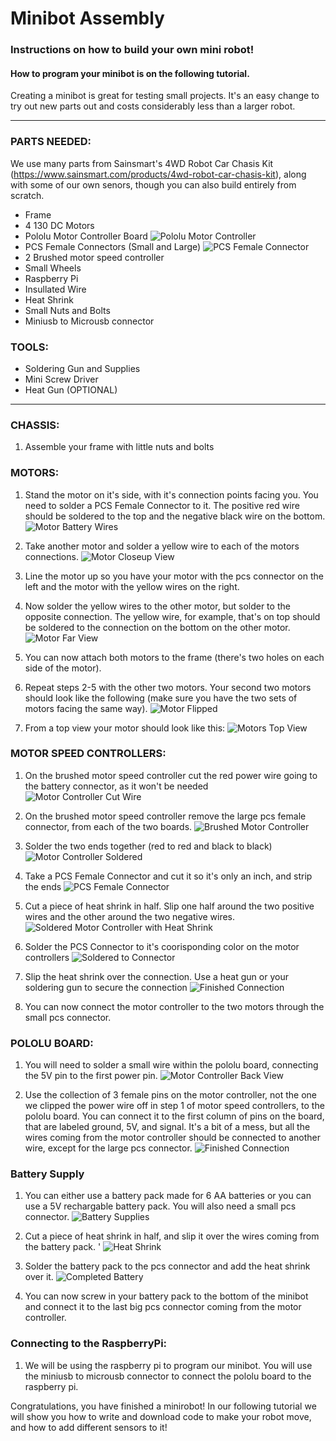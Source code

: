 # Minibot Assembly
### Instructions on how to build your own mini robot!
#### How to program your minibot is on the following tutorial. 

Creating a minibot is great for testing small projects. It's an easy change to try out new parts out and costs considerably less than a larger robot. 

------------------------------
### PARTS NEEDED:

We use many parts from Sainsmart's 4WD Robot Car Chasis Kit (https://www.sainsmart.com/products/4wd-robot-car-chasis-kit), along with some of our own senors, though you can also build entirely from scratch. 
- Frame
- 4 130 DC Motors
- Pololu Motor Controller Board
![Pololu Motor Controller](/images/motor-controller.jpg)
- PCS Female Connectors (Small and Large)
![PCS Female Connector](/images/online-connector.png)
- 2 Brushed motor speed controller 
- Small Wheels 
- Raspberry Pi
- Insullated Wire 
- Heat Shrink
- Small Nuts and Bolts 
- Miniusb to Microusb connector 

### TOOLS:
- Soldering Gun and Supplies 
- Mini Screw Driver
- Heat Gun (OPTIONAL)

------------------------------

### CHASSIS:
1. Assemble your frame with little nuts and bolts 

### MOTORS: 
1. Stand the motor on it's side, with it's connection points facing you. You need to solder a PCS Female Connector to it. The positive red wire should be soldered to the top and the negative black wire on the bottom.
![Motor Battery Wires ](/images/motor-battery-wires.jpg)

2. Take another motor and solder a yellow wire to each of the motors connections.
![Motor Closeup View](/images/motor-closeup.jpg)

3. Line the motor up so you have your motor with the pcs connector on the left and the motor with the yellow wires on the right.

4. Now solder the yellow wires to the other motor, but solder to the opposite connection. The yellow wire, for example, that's on top should be soldered to the connection on the bottom on the other motor.
![Motor Far View](/images/motor-far-view.jpg)

5. You can now attach both motors to the frame (there's two holes on each side of the motor). 

6. Repeat steps 2-5 with the other two motors. Your second two motors should look like the following (make sure you have the two sets of motors facing the same way). 
![Motor Flipped](/images/motor-flipped.jpg)

7. From a top view your motor should look like this: 
![Motors Top View](/images/top-view.jpg)

### MOTOR SPEED CONTROLLERS: 
1. On the brushed motor speed controller cut the red power wire going to the battery connector, as it won't be needed
![Motor Controller Cut Wire](/images/motor-controller-cut-wire.jpg)

2. On the brushed motor speed controller remove the large pcs female connector, from each of the two boards. 
![Brushed Motor Controller](/images/brushed-motor-controller.jpg)

3. Solder the two ends together (red to red and black to black)
![Motor Controller Soldered](/images/motor-controlled-soldered.jpg)

4. Take a PCS Female Connector and cut it so it's only an inch, and strip the ends 
![PCS Female Connector](/images/pcs-female-connector.jpg)

5. Cut a piece of heat shrink in half. Slip one half around the two positive wires and the other around the two negative wires. 
![Soldered Motor Controller with Heat Shrink](/images/soldered-motor-controller-with-heat-shrink.jpg)

6. Solder the PCS Connector to it's coorisponding color on the motor controllers
![Soldered to Connector](/images/soldered-to-connector.jpg)

7. Slip the heat shrink over the connection. Use a heat gun or your soldering gun to secure the connection
![Finished Connection](/images/soldering-done.jpg)

8. You can now connect the motor controller to the two motors through the small pcs connector. 

### POLOLU BOARD:
1. You will need to solder a small wire within the pololu board, connecting the 5V pin to the first power pin.
![Motor Controller Back View](/images/motor-controller-back.jpg)

2. Use the collection of 3 female pins on the motor controller, not the one we clipped the power wire off in step 1 of motor speed controllers, to the pololu board. You can connect it to the first column of pins on the board, that are labeled ground, 5V, and signal. It's a bit of a mess, but all the wires coming from the motor controller should be connected to another wire, except for the large pcs connector. 
![Finished Connection](/images/motor-connections.jpg)

### Battery Supply
1. You can either use a battery pack made for 6 AA batteries or you can use a 5V rechargable battery pack. You will also need a small pcs connector. 
![Battery Supplies](/images/battery-pack-unsoldered.jpg)

2. Cut a piece of heat shrink in half, and slip it over the wires coming from the battery pack. '
![Heat Shrink](/images/heat-shrink.jpg)

3. Solder the battery pack to the pcs connector and add the heat shrink over it. 
![Completed Battery](/images/battery-done.jpg)

4. You can now screw in your battery pack to the bottom of the minibot and connect it to the last big pcs connector coming from the motor controller.

### Connecting to the RaspberryPi: 
1. We will be using the raspberry pi to program our minibot. You will use the miniusb to microusb connector to connect the pololu board to the raspberry pi. 

Congratulations, you have finished a minirobot! In our following tutorial we will show you how to write and download code to make your robot move, and how to add different sensors to it! 



